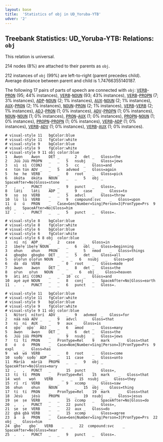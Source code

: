 ```yaml
---
layout: base
title:  'Statistics of obj in UD_Yoruba-YTB'
udver: '2'
---
```


## Treebank Statistics: UD_Yoruba-YTB: Relations: `obj`

This relation is universal.

214 nodes (8%) are attached to their parents as `obj`.

212 instances of `obj` (99%) are left-to-right (parent precedes child).
Average distance between parent and child is 1.74766355140187.

The following 17 pairs of parts of speech are connected with `obj`: <tt><a href="yo_ytb-pos-VERB.html">VERB</a></tt>-<tt><a href="yo_ytb-pos-PRON.html">PRON</a></tt> (95; 44% instances), <tt><a href="yo_ytb-pos-VERB.html">VERB</a></tt>-<tt><a href="yo_ytb-pos-NOUN.html">NOUN</a></tt> (93; 43% instances), <tt><a href="yo_ytb-pos-VERB.html">VERB</a></tt>-<tt><a href="yo_ytb-pos-PROPN.html">PROPN</a></tt> (7; 3% instances), <tt><a href="yo_ytb-pos-ADP.html">ADP</a></tt>-<tt><a href="yo_ytb-pos-NOUN.html">NOUN</a></tt> (2; 1% instances), <tt><a href="yo_ytb-pos-AUX.html">AUX</a></tt>-<tt><a href="yo_ytb-pos-NOUN.html">NOUN</a></tt> (2; 1% instances), <tt><a href="yo_ytb-pos-AUX.html">AUX</a></tt>-<tt><a href="yo_ytb-pos-PRON.html">PRON</a></tt> (2; 1% instances), <tt><a href="yo_ytb-pos-NOUN.html">NOUN</a></tt>-<tt><a href="yo_ytb-pos-PRON.html">PRON</a></tt> (2; 1% instances), <tt><a href="yo_ytb-pos-VERB.html">VERB</a></tt>-<tt><a href="yo_ytb-pos-VERB.html">VERB</a></tt> (2; 1% instances), <tt><a href="yo_ytb-pos-ADJ.html">ADJ</a></tt>-<tt><a href="yo_ytb-pos-PRON.html">PRON</a></tt> (1; 0% instances), <tt><a href="yo_ytb-pos-ADV.html">ADV</a></tt>-<tt><a href="yo_ytb-pos-PROPN.html">PROPN</a></tt> (1; 0% instances), <tt><a href="yo_ytb-pos-NOUN.html">NOUN</a></tt>-<tt><a href="yo_ytb-pos-NOUN.html">NOUN</a></tt> (1; 0% instances), <tt><a href="yo_ytb-pos-PRON.html">PRON</a></tt>-<tt><a href="yo_ytb-pos-AUX.html">AUX</a></tt> (1; 0% instances), <tt><a href="yo_ytb-pos-PROPN.html">PROPN</a></tt>-<tt><a href="yo_ytb-pos-NOUN.html">NOUN</a></tt> (1; 0% instances), <tt><a href="yo_ytb-pos-PROPN.html">PROPN</a></tt>-<tt><a href="yo_ytb-pos-PROPN.html">PROPN</a></tt> (1; 0% instances), <tt><a href="yo_ytb-pos-VERB.html">VERB</a></tt>-<tt><a href="yo_ytb-pos-ADP.html">ADP</a></tt> (1; 0% instances), <tt><a href="yo_ytb-pos-VERB.html">VERB</a></tt>-<tt><a href="yo_ytb-pos-ADV.html">ADV</a></tt> (1; 0% instances), <tt><a href="yo_ytb-pos-VERB.html">VERB</a></tt>-<tt><a href="yo_ytb-pos-AUX.html">AUX</a></tt> (1; 0% instances).


~~~ conllu
# visual-style 11	bgColor:blue
# visual-style 11	fgColor:white
# visual-style 9	bgColor:blue
# visual-style 9	fgColor:white
# visual-style 9 11 obj	color:blue
1	Àwọn	Àwọn	DET	_	_	2	det	_	Gloss=the
2	Júù	Júù	PROPN	_	_	5	nsubj	_	Gloss=jews
3	sì	sì	CCONJ	_	_	5	cc	_	Gloss=and
4	tún	tún	ADV	_	_	5	advmod	_	Gloss=again
5	he	he	VERB	_	_	0	root	_	Gloss=pick
6	òkúta	òkúta	NOUN	_	_	5	obj	_	SpaceAfter=No|Gloss=stone
7	,	,	PUNCT	_	_	9	punct	_	Gloss=,
8	láti	láti	ADP	_	_	9	case	_	Gloss=to
9	sọ	sọ	VERB	_	_	5	advcl	_	Gloss=throw
10	lù	lù	VERB	_	_	9	compound:svc	_	Gloss=upon
11	ú	ú	PRON	_	Case=Gen|Number=Sing|Person=3|PronType=Prs	9	obj	_	SpaceAfter=No|Gloss=him
12	.	.	PUNCT	_	_	5	punct	_	Gloss=.

~~~


~~~ conllu
# visual-style 8	bgColor:blue
# visual-style 8	fgColor:white
# visual-style 6	bgColor:blue
# visual-style 6	fgColor:white
# visual-style 6 8 obj	color:blue
1	ní	ní	ADP	_	_	2	case	_	Gloss=in
2	ìbẹ̀rẹ̀	ìbẹ̀rẹ̀	NOUN	_	_	6	obl	_	Gloss=beginning
3	ohun	ohun	PRON	_	_	5	nmod	_	Gloss=things
4	gbogbo	gbogbo	DET	_	_	5	det	_	Gloss=all
5	ọlọ́run	ọlọ́run	NOUN	_	_	6	nsubj	_	Gloss=god
6	dá	dá	VERB	_	_	0	root	_	Gloss=made
7	àwọn	àwọn	DET	_	_	8	det	_	Gloss=the
8	ọ̀run	ọ̀run	NOUN	_	_	6	obj	_	Gloss=heaven
9	àti	àti	CCONJ	_	_	10	cc	_	Gloss=and
10	ayé	ayé	NOUN	_	_	8	conj	_	SpaceAfter=No|Gloss=earth
11	.	.	PUNCT	_	_	6	punct	_	Gloss=.

~~~


~~~ conllu
# visual-style 11	bgColor:blue
# visual-style 11	fgColor:white
# visual-style 9	bgColor:blue
# visual-style 9	fgColor:white
# visual-style 9 11 obj	color:blue
1	Nítorí	nítorí	ADV	_	_	9	advmod	_	Gloss=for
2	náà	náà	ADV	_	_	9	advcl	_	Gloss=that
3	ni	ni	AUX	_	_	9	aux	_	Gloss=is
4	ọ̀pọ̀	ọ̀pọ̀	ADJ	_	_	6	amod	_	Gloss=many
5	àwọn	àwọn	DET	_	_	6	det	_	Gloss=the
6	Júù	júù	PROPN	_	_	9	nsubj	_	Gloss=jews
7	tí	tí	PRON	_	PronType=Rel	9	mark	_	Gloss=that
8	ó	ó	PRON	_	Case=Nom|Number=Sing|Person=3|PronType=Prs	9	expl	_	Gloss=has
9	wá	wá	VERB	_	_	0	root	_	Gloss=come
10	sọ́dọ̀	sọ́dọ̀	ADP	_	_	11	case	_	Gloss=unto
11	Màríà	màríà	PROPN	_	_	9	obj	_	SpaceAfter=No|Gloss=mary
12	,	,	PUNCT	_	_	15	punct	_	Gloss=,
13	tí	tí	PRON	_	PronType=Rel	15	mark	_	Gloss=that
14	wọ́n	wọ́n	VERB	_	_	15	nsubj	_	Gloss=they
15	rí	rí	VERB	_	_	9	xcomp	_	Gloss=saw
16	ohun	ohun	NOUN	_	_	15	obj	_	Gloss=thing
17	tí	tí	PRON	_	PronType=Rel	19	mark	_	Gloss=that
18	Jésù	jésù	PROPN	_	_	19	nsubj	_	Gloss=jesus
19	ṣe	ṣe	VERB	_	_	15	ccomp	_	SpaceAfter=No|Gloss=do
20	,	,	PUNCT	_	_	22	punct	_	Gloss=,
21	ṣe	ṣe	VERB	_	_	22	aux	_	Gloss=do
22	gbà	gbà	VERB	_	_	15	xcomp	_	Gloss=agree
23	á	á	PRON	_	Case=Gen|Number=Sing|Person=3|PronType=Prs	22	obj	_	Gloss=him
24	gbọ́	gbọ́	VERB	_	_	22	compound:svc	_	SpaceAfter=No|Gloss=hear
25	.	.	PUNCT	_	_	9	punct	_	Gloss=.

~~~


